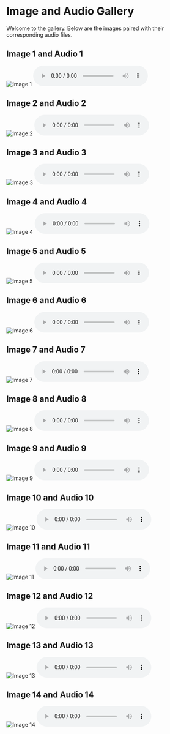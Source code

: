 # Image and Audio Gallery

Welcome to the gallery. Below are the images paired with their corresponding audio files.

## Image 1 and Audio 1
![Image 1](01.png)
<audio controls>
  <source src="01.wav" type="audio/wav">
  Your browser does not support the audio element.
</audio>

## Image 2 and Audio 2
![Image 2](02.png)
<audio controls>
  <source src="02.wav" type="audio/wav">
  Your browser does not support the audio element.
</audio>

## Image 3 and Audio 3
![Image 3](03.png)
<audio controls>
  <source src="03.wav" type="audio/wav">
  Your browser does not support the audio element.
</audio>

## Image 4 and Audio 4
![Image 4](04.png)
<audio controls>
  <source src="04.wav" type="audio/wav">
  Your browser does not support the audio element.
</audio>

## Image 5 and Audio 5
![Image 5](05.png)
<audio controls>
  <source src="05.wav" type="audio/wav">
  Your browser does not support the audio element.
</audio>

## Image 6 and Audio 6
![Image 6](06.png)
<audio controls>
  <source src="06.wav" type="audio/wav">
  Your browser does not support the audio element.
</audio>

## Image 7 and Audio 7
![Image 7](07.png)
<audio controls>
  <source src="07.wav" type="audio/wav">
  Your browser does not support the audio element.
</audio>

## Image 8 and Audio 8
![Image 8](08.png)
<audio controls>
  <source src="08.wav" type="audio/wav">
  Your browser does not support the audio element.
</audio>

## Image 9 and Audio 9
![Image 9](09.png)
<audio controls>
  <source src="09.wav" type="audio/wav">
  Your browser does not support the audio element.
</audio>

## Image 10 and Audio 10
![Image 10](10.png)
<audio controls>
  <source src="10.wav" type="audio/wav">
  Your browser does not support the audio element.
</audio>

## Image 11 and Audio 11
![Image 11](11.png)
<audio controls>
  <source src="11.wav" type="audio/wav">
  Your browser does not support the audio element.
</audio>

## Image 12 and Audio 12
![Image 12](12.png)
<audio controls>
  <source src="12.wav" type="audio/wav">
  Your browser does not support the audio element.
</audio>

## Image 13 and Audio 13
![Image 13](13.png)
<audio controls>
  <source src="13.wav" type="audio/wav">
  Your browser does not support the audio element.
</audio>

## Image 14 and Audio 14
![Image 14](14.png)
<audio controls>
  <source src="14.wav" type="audio/wav">
  Your browser does not support the audio element.
</audio>
